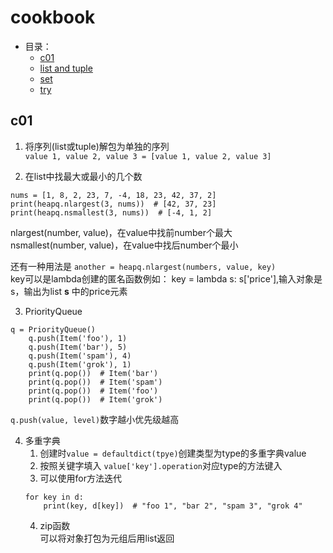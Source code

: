 # cookbook
- 目录：  
    - [c01](#c01)  
    - [list and tuple](#list-and-tuple)
    - [set](#set函数)
    - [try](#try)

## c01
1. 将序列(list或tuple)解包为单独的序列  
```value 1, value 2, value 3 = [value 1, value 2, value 3]```

2. 在list中找最大或最小的几个数  
```
nums = [1, 8, 2, 23, 7, -4, 18, 23, 42, 37, 2]
print(heapq.nlargest(3, nums))  # [42, 37, 23]
print(heapq.nsmallest(3, nums))  # [-4, 1, 2]
```
nlargest(number, value)，在value中找前number个最大  
nsmallest(number, value)，在value中找后number个最小

还有一种用法是 ```another = heapq.nlargest(numbers, value, key)```  
key可以是lambda创建的匿名函数例如：
key = lambda s: s['price'],输入对象是s，输出为list **s** 中的price元素

3. PriorityQueue
```
q = PriorityQueue()
    q.push(Item('foo'), 1)
    q.push(Item('bar'), 5)
    q.push(Item('spam'), 4)
    q.push(Item('grok'), 1)
    print(q.pop())  # Item('bar')
    print(q.pop())  # Item('spam')
    print(q.pop())  # Item('foo')
    print(q.pop())  # Item('grok')
```
```q.push(value, level)```数字越小优先级越高

4. 多重字典  
    1. 创建时```value = defaultdict(tpye)```创建类型为type的多重字典value  
    1. 按照关键字填入 ```value['key'].operation```对应type的方法键入
    1. 可以使用for方法迭代
    ```
    for key in d:
        print(key, d[key])  # "foo 1", "bar 2", "spam 3", "grok 4"
    ```
    4. zip函数  
    可以将对象打包为元组后用list返回
